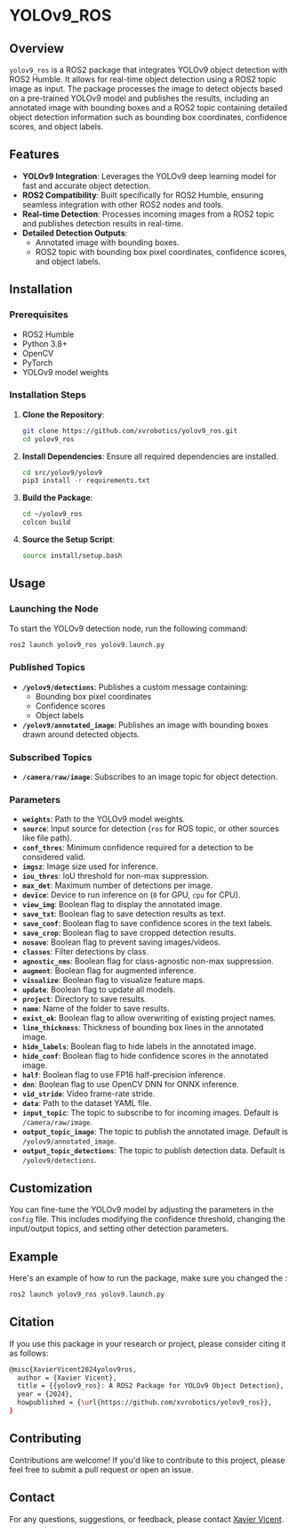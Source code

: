 # YOLOv9_ROS

## Overview

`yolov9_ros` is a ROS2 package that integrates YOLOv9 object detection with ROS2 Humble. It allows for real-time object detection using a ROS2 topic image as input. The package processes the image to detect objects based on a pre-trained YOLOv9 model and publishes the results, including an annotated image with bounding boxes and a ROS2 topic containing detailed object detection information such as bounding box coordinates, confidence scores, and object labels.

## Features

- **YOLOv9 Integration**: Leverages the YOLOv9 deep learning model for fast and accurate object detection.
- **ROS2 Compatibility**: Built specifically for ROS2 Humble, ensuring seamless integration with other ROS2 nodes and tools.
- **Real-time Detection**: Processes incoming images from a ROS2 topic and publishes detection results in real-time.
- **Detailed Detection Outputs**:
  - Annotated image with bounding boxes.
  - ROS2 topic with bounding box pixel coordinates, confidence scores, and object labels.
  
## Installation

### Prerequisites

- ROS2 Humble
- Python 3.8+
- OpenCV
- PyTorch
- YOLOv9 model weights

### Installation Steps

1. **Clone the Repository**:
    ```bash
    git clone https://github.com/xvrobotics/yolov9_ros.git
    cd yolov9_ros
    ```

2. **Install Dependencies**:
    Ensure all required dependencies are installed.
    ```bash
    cd src/yolov9/yolov9
    pip3 install -r requirements.txt
    ```

3. **Build the Package**:
    ```bash
    cd ~/yolov9_ros
    colcon build
    ```

4. **Source the Setup Script**:
    ```bash
    source install/setup.bash
    ```

## Usage

### Launching the Node

To start the YOLOv9 detection node, run the following command:

```bash
ros2 launch yolov9_ros yolov9.launch.py
```
### Published Topics

- **`/yolov9/detections`**: Publishes a custom message containing:
  - Bounding box pixel coordinates
  - Confidence scores
  - Object labels
- **`/yolov9/annotated_image`**: Publishes an image with bounding boxes drawn around detected objects.

### Subscribed Topics

- **`/camera/raw/image`**: Subscribes to an image topic for object detection.

### Parameters

- **`weights`**: Path to the YOLOv9 model weights.
- **`source`**: Input source for detection (`ros` for ROS topic, or other sources like file path).
- **`conf_thres`**: Minimum confidence required for a detection to be considered valid.
- **`imgsz`**: Image size used for inference.
- **`iou_thres`**: IoU threshold for non-max suppression.
- **`max_det`**: Maximum number of detections per image.
- **`device`**: Device to run inference on (`0` for GPU, `cpu` for CPU).
- **`view_img`**: Boolean flag to display the annotated image.
- **`save_txt`**: Boolean flag to save detection results as text.
- **`save_conf`**: Boolean flag to save confidence scores in the text labels.
- **`save_crop`**: Boolean flag to save cropped detection results.
- **`nosave`**: Boolean flag to prevent saving images/videos.
- **`classes`**: Filter detections by class.
- **`agnostic_nms`**: Boolean flag for class-agnostic non-max suppression.
- **`augment`**: Boolean flag for augmented inference.
- **`visualize`**: Boolean flag to visualize feature maps.
- **`update`**: Boolean flag to update all models.
- **`project`**: Directory to save results.
- **`name`**: Name of the folder to save results.
- **`exist_ok`**: Boolean flag to allow overwriting of existing project names.
- **`line_thickness`**: Thickness of bounding box lines in the annotated image.
- **`hide_labels`**: Boolean flag to hide labels in the annotated image.
- **`hide_conf`**: Boolean flag to hide confidence scores in the annotated image.
- **`half`**: Boolean flag to use FP16 half-precision inference.
- **`dnn`**: Boolean flag to use OpenCV DNN for ONNX inference.
- **`vid_stride`**: Video frame-rate stride.
- **`data`**: Path to the dataset YAML file.
- **`input_topic`**: The topic to subscribe to for incoming images. Default is `/camera/raw/image`.
- **`output_topic_image`**: The topic to publish the annotated image. Default is `/yolov9/annotated_image`.
- **`output_topic_detections`**: The topic to publish detection data. Default is `/yolov9/detections`.



## Customization

You can fine-tune the YOLOv9 model by adjusting the parameters in the `config` file. This includes modifying the confidence threshold, changing the input/output topics, and setting other detection parameters.

## Example

Here's an example of how to run the package, make sure you changed the :

```bash
ros2 launch yolov9_ros yolov9.launch.py
```
## Citation

If you use this package in your research or project, please consider citing it as follows:

```bash
@misc{XavierVicent2024yolov9ros,
  author = {Xavier Vicent},
  title = {{yolov9_ros}: A ROS2 Package for YOLOv9 Object Detection},
  year = {2024},
  howpublished = {\url{https://github.com/xvrobotics/yolov9_ros}},
}
```
## Contributing

Contributions are welcome! If you'd like to contribute to this project, please feel free to submit a pull request or open an issue.

## Contact

For any questions, suggestions, or feedback, please contact [Xavier Vicent](mailto:xvicentnavar2024@fau.edu).
